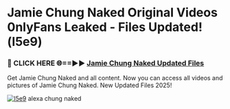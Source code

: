 # Jamie Chung Naked Original Videos 0nlyFans Leaked - Files Updated! (l5e9)

<h3>🔴 CLICK HERE 🌐==►► <a href="https://tinyurl.com/up5wt9bj" rel="nofollow">Jamie Chung Naked Updated Files</a></h3>

Get Jamie Chung Naked and all content. Now you can access all videos and pictures of Jamie Chung Naked. New Updated Files 2025!

[![l5e9](https://i.imgur.com/ABiUzMV.gif)](https://tinyurl.com/up5wt9bj)
alexa chung naked